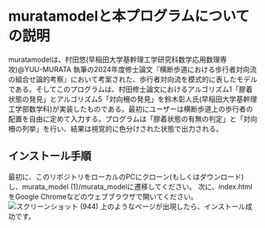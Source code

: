 # muratamodelと本プログラムについての説明
muratamodelは、村田悠(早稲田大学基幹理工学研究科数学応用数理専攻)@YUU-MURATA 執筆の2024年度修士論文『横断歩道における歩行者対向流の組合せ論的考察』において考案された、歩行者対向流を模式的に表したモデルである。そしてこのプログラムは、村田修士論文におけるアルゴリズム1「膠着状態の発見」とアルゴリズム5「対向柵の発見」を鈴木彰人氏(早稲田大学基幹理工学部数学科)が実装したものである。最初にユーザーは横断歩道上の歩行者の配置を自由に定めて入力する。プログラムは「膠着状態の有無の判定」と「対向柵の列挙」を行い、結果は視覚的に色分けされた状態で出力される。
## インストール手順
最初に、このリポジトリをローカルのPCにクローン(もしくはダウンロード)し、murata_model (1)/murata_modelに遷移してください。
次に、index.htmlをGoogle Chromeなどのウェブブラウザで開いてください。
![スクリーンショット (944)](https://github.com/hayamizum/muratamodel/assets/56569115/9a587499-57d4-4d58-a6a4-80bdedc3d185)
上のようなページが出現したら、インストール成功です。
